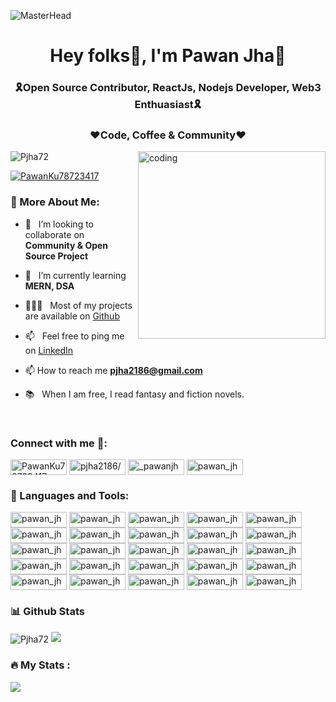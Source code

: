 ![MasterHead](https://user-images.githubusercontent.com/88606641/209963625-914f2b70-812c-4adb-b544-b3fb40c43e39.png)
<h1 align="center">Hey folks🙌, I'm Pawan Jha💫</h1>
<h3 align="center">🎗Open Source Contributor, ReactJs, Nodejs Developer, Web3 Enthuasiast🎗</h3>
<h3 align="center">❤Code, Coffee & Community❤️</h3>
<img align="right" alt="coding" width="300" src="https://user-images.githubusercontent.com/88606641/210141549-43c27f0e-e4b1-4708-a974-52fde3cc8a1c.gif">


<p align="left"> <img src="https://komarev.com/ghpvc/?username=pjha2002&style=flat-square&color=blue" alt="Pjha72" /> </p>

<p align="left"> <a href="https://twitter.com/PawanKu78723417" target="blank"><img src="https://img.shields.io/twitter/follow/PawanKu78723417?logo=twitter&style=for-the-badge" alt="PawanKu78723417" /></a> </p> 
<!-- <img src="https://user-images.githubusercontent.com/88606641/209963625-914f2b70-812c-4adb-b544-b3fb40c43e39.png" width="1000px" height="260px" /> -->

<!-- <img align="right" alt="GIF" src="https://raw.githubusercontent.com/rahul-jha98/rahul-jha98/main/techstack.gif" width="360px"/> -->
  
### 🧐 More About Me:

- 🤝 &nbsp; I’m looking to collaborate on **Community & Open Source Project**

- 🌱 &nbsp; I’m currently learning **MERN, DSA** 

- 👨🏻‍💻 &nbsp; Most of my projects are available on [Github](https://github.com/pjha2002?tab=repositories)

- 📫 &nbsp; Feel free to ping me on [LinkedIn](https://www.linkedin.com/in/pjha2186/)

- 📫 How to reach me **pjha2186@gmail.com**

- 📚 &nbsp; When I am free, I read fantasy and fiction novels.

<br>
<h3 align="left">Connect with me 🤩:</h3>
<p align="left">
<a href="https://twitter.com/PawanKu78723417" target="blank"><img align="center" src="https://img.shields.io/badge/Twitter-1DA1F2?style=for-the-badge&logo=twitter&logoColor=white" alt="PawanKu78723417" height="25" width="90" /></a>
  <a href="https://www.linkedin.com/in/pjha2186/" target="blank"><img align="center" src="https://img.shields.io/badge/LinkedIn-0077B5?style=for-the-badge&logo=linkedin&logoColor=white" alt="pjha2186/" height="25" width="90" /></a>
  <a href="https://www.instagram.com/_pawanjha/" target="blank"><img align="center" src="https://img.shields.io/badge/Instagram-E4405F?style=for-the-badge&logo=instagram&logoColor=white" alt="_pawanjha" height="25" width="90" /></a>
  <a href="https://linktr.ee/pawan_jha" target="blank"><img align="center" src="https://img.shields.io/badge/linktree-39E09B?style=for-the-badge&logo=linktree&logoColor=white" alt="pawan_jha" height="25" width="90" /></a>


</p>

### 🔨 Languages and Tools:
<a href="https://linktr.ee/pawan_jha" target="blank"><img align="center" src="https://img.shields.io/badge/HTML5-E34F26?style=for-the-badge&logo=html5&logoColor=white" alt="pawan_jha" height="25" width="90" /></a>
<a href="https://linktr.ee/pawan_jha" target="blank"><img align="center" src="https://img.shields.io/badge/CSS3-1572B6?style=for-the-badge&logo=css3&logoColor=white" alt="pawan_jha" height="25" width="90" /></a>
<a href="https://linktr.ee/pawan_jha" target="blank"><img align="center" src="https://img.shields.io/badge/JavaScript-323330?style=for-the-badge&logo=javascript&logoColor=F7DF1E" alt="pawan_jha" height="25" width="90" /></a>
<a href="https://linktr.ee/pawan_jha" target="blank"><img align="center" src="https://img.shields.io/badge/React-20232A?style=for-the-badge&logo=react&logoColor=61DAFB" alt="pawan_jha" height="25" width="90" /></a>
<a href="https://linktr.ee/pawan_jha" target="blank"><img align="center" src="https://img.shields.io/badge/Node.js-43853D?style=for-the-badge&logo=node.js&logoColor=white" alt="pawan_jha" height="25" width="90" /></a>
<a href="https://linktr.ee/pawan_jha" target="blank"><img align="center" src="https://img.shields.io/badge/PHP-777BB4?style=for-the-badge&logo=php&logoColor=white" alt="pawan_jha" height="25" width="90" /></a>
<a href="https://linktr.ee/pawan_jha" target="blank"><img align="center" src="https://img.shields.io/badge/Express.js-404D59?style=for-the-badge" alt="pawan_jha" height="25" width="90" /></a>
<a href="https://linktr.ee/pawan_jha" target="blank"><img align="center" src="https://img.shields.io/badge/MySQL-00000F?style=for-the-badge&logo=mysql&logoColor=white" alt="pawan_jha" height="25" width="90" /></a>
<a href="https://linktr.ee/pawan_jha" target="blank"><img align="center" src="https://img.shields.io/badge/MongoDB-4EA94B?style=for-the-badge&logo=mongodb&logoColor=white" alt="pawan_jha" height="25" width="90" /></a>
<a href="https://linktr.ee/pawan_jha" target="blank"><img align="center" src="https://img.shields.io/badge/PostgreSQL-316192?style=for-the-badge&logo=postgresql&logoColor=white" alt="pawan_jha" height="25" width="90" /></a>
<a href="https://linktr.ee/pawan_jha" target="blank"><img align="center" src="https://img.shields.io/badge/C%2B%2B-00599C?style=for-the-badge&logo=c%2B%2B&logoColor=white" alt="pawan_jha" height="25" width="90" /></a>
<a href="https://linktr.ee/pawan_jha" target="blank"><img align="center" src="https://img.shields.io/badge/Tailwind_CSS-38B2AC?style=for-the-badge&logo=tailwind-css&logoColor=white" alt="pawan_jha" height="25" width="90" /></a>
<a href="https://linktr.ee/pawan_jha" target="blank"><img align="center" src="https://img.shields.io/badge/Bootstrap-563D7C?style=for-the-badge&logo=bootstrap&logoColor=white" alt="pawan_jha" height="25" width="90" /></a>
<a href="https://linktr.ee/pawan_jha" target="blank"><img align="center" src="https://img.shields.io/badge/Material--UI-0081CB?style=for-the-badge&logo=material-ui&logoColor=white" alt="pawan_jha" height="25" width="90" /></a>
<a href="https://linktr.ee/pawan_jha" target="blank"><img align="center" src="https://img.shields.io/badge/Redux-593D88?style=for-the-badge&logo=redux&logoColor=white" alt="pawan_jha" height="25" width="90" /></a>
<a href="https://linktr.ee/pawan_jha" target="blank"><img align="center" src="https://img.shields.io/badge/React_Router-CA4245?style=for-the-badge&logo=react-router&logoColor=white" alt="pawan_jha" height="25" width="90" /></a>
<a href="https://linktr.ee/pawan_jha" target="blank"><img align="center" src="https://img.shields.io/badge/jQuery-0769AD?style=for-the-badge&logo=jquery&logoColor=white" alt="pawan_jha" height="25" width="90" /></a>
<a href="https://linktr.ee/pawan_jha" target="blank"><img align="center" src="https://img.shields.io/badge/Netlify-00C7B7?style=for-the-badge&logo=netlify&logoColor=white" alt="pawan_jha" height="25" width="90" /></a>
<a href="https://linktr.ee/pawan_jha" target="blank"><img align="center" src="https://img.shields.io/badge/Heroku-430098?style=for-the-badge&logo=heroku&logoColor=white" alt="pawan_jha" height="25" width="90" /></a>
<a href="https://linktr.ee/pawan_jha" target="blank"><img align="center" src="https://img.shields.io/badge/Amazon_AWS-232F3E?style=for-the-badge&logo=amazon-aws&logoColor=white" alt="pawan_jha" height="25" width="90" /></a>
<a href="https://linktr.ee/pawan_jha" target="blank"><img align="center" src="https://img.shields.io/badge/Python-14354C?style=for-the-badge&logo=python&logoColor=white" alt="pawan_jha" height="25" width="90" /></a>
<a href="https://linktr.ee/pawan_jha" target="blank"><img align="center" src="https://img.shields.io/badge/GitHub-100000?style=for-the-badge&logo=github&logoColor=white" alt="pawan_jha" height="25" width="90" /></a>
<a href="https://linktr.ee/pawan_jha" target="blank"><img align="center" src="https://img.shields.io/badge/Linux-FCC624?style=for-the-badge&logo=linux&logoColor=black" alt="pawan_jha" height="25" width="90" /></a>
<a href="https://linktr.ee/pawan_jha" target="blank"><img align="center" src="https://img.shields.io/badge/Medium-12100E?style=for-the-badge&logo=medium&logoColor=white" alt="pawan_jha" height="25" width="90" /></a>
<a href="https://linktr.ee/pawan_jha" target="blank"><img align="center" src="https://img.shields.io/badge/Wordpress-21759B?style=for-the-badge&logo=wordpress&logoColor=white" alt="pawan_jha" height="25" width="90" /></a>
<!-- | Frontend | Backend | FrameWork | UI/UX | Hosting | Language
| :--- | ---: | :---- | ---: | :---- | ----:
| HTML | SQL | Bootstrape | Figma | Github | C++
| CSS | PHP | Tailwind | Canva | Netlify | Python(Basic)
| JS | Strapi | _ | _ | _ | Java(Basic)
<br> -->

### 📊 Github Stats
<img align="center" src="https://github-readme-stats.vercel.app/api/top-langs?username=Pjha72&theme=radical&show_icons=true&locale=en&layout=compact&exclude_repo=Machine-Learning-Roadmap,Laptop-buddy,MovieWanderer,Recursion3.0-FashionBuddy,ML-Geeks" alt="Pjha72" />
<img src="https://github-readme-stats.vercel.app/api?username=Pjha72&show_icons=true&theme=radical"/>

### :fire: My Stats :
<img src="http://github-readme-streak-stats.herokuapp.com?user=Pjha72&theme=dark&background=000000)](https://git.io/streak-stats" />
